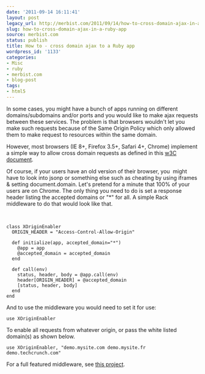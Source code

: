 ```yaml
---
date: '2011-09-14 16:11:41'
layout: post
legacy_url: http://merbist.com/2011/09/14/how-to-cross-domain-ajax-in-a-ruby-app/
slug: how-to-cross-domain-ajax-in-a-ruby-app
source: merbist.com
status: publish
title: How to - cross domain ajax to a Ruby app
wordpress_id: '1133'
categories:
- Misc
- ruby
- merbist.com
- blog-post
tags:
- html5
---
```


In some cases, you might have a bunch of apps running on different domains/subdomains and/or ports and you would like to make ajax requests between these services. The problem is that browsers wouldn't let you make such requests because of the Same Origin Policy which only allowed them to make request to resources within the same domain.

However, most browsers (IE 8+, Firefox 3.5+, Safari 4+, Chrome) implement a simple way to allow cross domain requests as defined in this [w3C document](http://www.w3.org/TR/cors/).

Of course, if your users have an old version of their browser, you  might have to look into jsonp or something else such as cheating by using iframes & setting document.domain. Let's pretend for a minute that 100% of your users are on Chrome. The only thing you need to do is set a response header listing the accepted domains or "*" for all. A simple Rack middleware to do that would look like that.

 

    
    class XOriginEnabler
      ORIGIN_HEADER = "Access-Control-Allow-Origin"
    
      def initialize(app, accepted_domain="*")
        @app = app
        @accepted_domain = accepted_domain
      end
    
      def call(env)
        status, header, body = @app.call(env)
        header[ORIGIN_HEADER] = @accepted_domain
        [status, header, body]
      end
    end


And to use the middleware you would need to set it for use:

    
    use XOriginEnabler


To enable all requests from whatever origin, or pass the white listed domain(s) as shown below.

    
    use XOriginEnabler, "demo.mysite.com demo.mysite.fr demo.techcrunch.com"


For a full featured middleware, see [this project](https://github.com/cyu/rack-cors).
